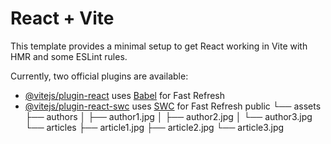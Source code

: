 # React + Vite

This template provides a minimal setup to get React working in Vite with HMR and some ESLint rules.

Currently, two official plugins are available:

- [@vitejs/plugin-react](https://github.com/vitejs/vite-plugin-react/blob/main/packages/plugin-react/README.md) uses [Babel](https://babeljs.io/) for Fast Refresh
- [@vitejs/plugin-react-swc](https://github.com/vitejs/vite-plugin-react-swc) uses [SWC](https://swc.rs/) for Fast Refresh
  public
  └── assets
  ├── authors
  │ ├── author1.jpg
  │ ├── author2.jpg
  │ └── author3.jpg
  └── articles
  ├── article1.jpg
  ├── article2.jpg
  └── article3.jpg
